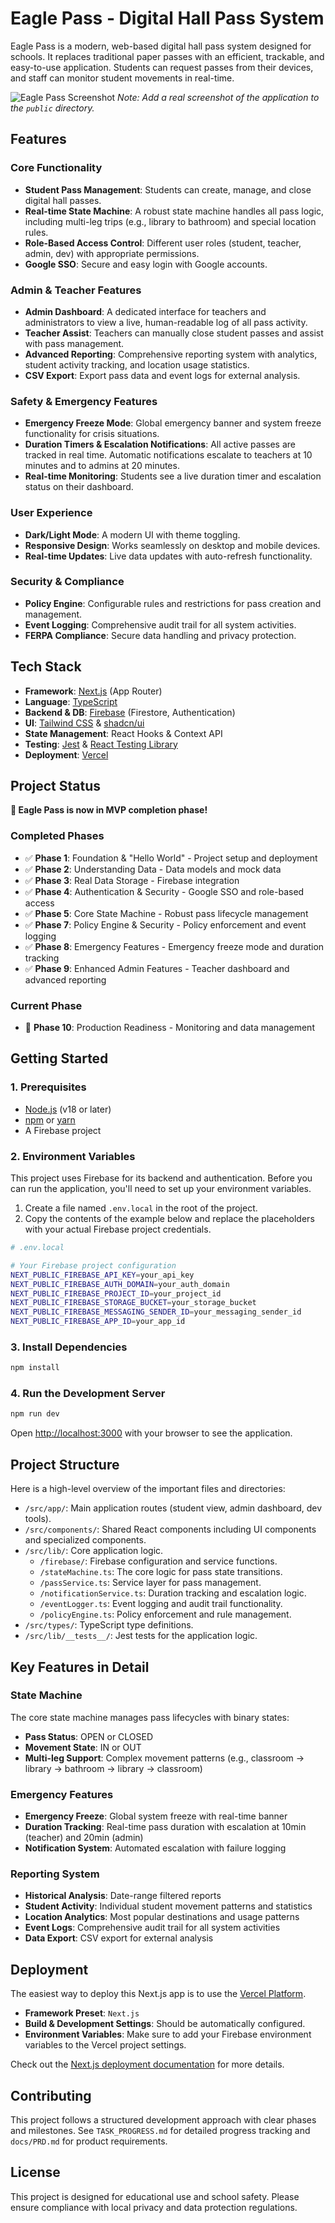 # Eagle Pass - Digital Hall Pass System

Eagle Pass is a modern, web-based digital hall pass system designed for schools. It replaces traditional paper passes with an efficient, trackable, and easy-to-use application. Students can request passes from their devices, and staff can monitor student movements in real-time.

![Eagle Pass Screenshot](https://raw.githubusercontent.com/parkerarob/cursor-eaglepass/main/public/eagle-pass-screenshot.png) 
*Note: Add a real screenshot of the application to the `public` directory.*

## Features

### Core Functionality
- **Student Pass Management**: Students can create, manage, and close digital hall passes.
- **Real-time State Machine**: A robust state machine handles all pass logic, including multi-leg trips (e.g., library to bathroom) and special location rules.
- **Role-Based Access Control**: Different user roles (student, teacher, admin, dev) with appropriate permissions.
- **Google SSO**: Secure and easy login with Google accounts.

### Admin & Teacher Features
- **Admin Dashboard**: A dedicated interface for teachers and administrators to view a live, human-readable log of all pass activity.
- **Teacher Assist**: Teachers can manually close student passes and assist with pass management.
- **Advanced Reporting**: Comprehensive reporting system with analytics, student activity tracking, and location usage statistics.
- **CSV Export**: Export pass data and event logs for external analysis.

### Safety & Emergency Features
- **Emergency Freeze Mode**: Global emergency banner and system freeze functionality for crisis situations.
- **Duration Timers & Escalation Notifications**: All active passes are tracked in real time. Automatic notifications escalate to teachers at 10 minutes and to admins at 20 minutes.
- **Real-time Monitoring**: Students see a live duration timer and escalation status on their dashboard.

### User Experience
- **Dark/Light Mode**: A modern UI with theme toggling.
- **Responsive Design**: Works seamlessly on desktop and mobile devices.
- **Real-time Updates**: Live data updates with auto-refresh functionality.

### Security & Compliance
- **Policy Engine**: Configurable rules and restrictions for pass creation and management.
- **Event Logging**: Comprehensive audit trail for all system activities.
- **FERPA Compliance**: Secure data handling and privacy protection.

## Tech Stack

- **Framework**: [Next.js](https://nextjs.org/) (App Router)
- **Language**: [TypeScript](https://www.typescriptlang.org/)
- **Backend & DB**: [Firebase](https://firebase.google.com/) (Firestore, Authentication)
- **UI**: [Tailwind CSS](https://tailwindcss.com/) & [shadcn/ui](https://ui.shadcn.com/)
- **State Management**: React Hooks & Context API
- **Testing**: [Jest](https://jestjs.io/) & [React Testing Library](https://testing-library.com/)
- **Deployment**: [Vercel](https://vercel.com/)

## Project Status

**🎉 Eagle Pass is now in MVP completion phase!**

### Completed Phases
- ✅ **Phase 1**: Foundation & "Hello World" - Project setup and deployment
- ✅ **Phase 2**: Understanding Data - Data models and mock data
- ✅ **Phase 3**: Real Data Storage - Firebase integration
- ✅ **Phase 4**: Authentication & Security - Google SSO and role-based access
- ✅ **Phase 5**: Core State Machine - Robust pass lifecycle management
- ✅ **Phase 7**: Policy Engine & Security - Policy enforcement and event logging
- ✅ **Phase 8**: Emergency Features - Emergency freeze mode and duration tracking
- ✅ **Phase 9**: Enhanced Admin Features - Teacher dashboard and advanced reporting

### Current Phase
- 🔄 **Phase 10**: Production Readiness - Monitoring and data management

## Getting Started

### 1. Prerequisites
- [Node.js](https://nodejs.org/) (v18 or later)
- [npm](https://www.npmjs.com/) or [yarn](https://yarnpkg.com/)
- A Firebase project

### 2. Environment Variables
This project uses Firebase for its backend and authentication. Before you can run the application, you'll need to set up your environment variables.

1. Create a file named `.env.local` in the root of the project.
2. Copy the contents of the example below and replace the placeholders with your actual Firebase project credentials.

```sh
# .env.local

# Your Firebase project configuration
NEXT_PUBLIC_FIREBASE_API_KEY=your_api_key
NEXT_PUBLIC_FIREBASE_AUTH_DOMAIN=your_auth_domain
NEXT_PUBLIC_FIREBASE_PROJECT_ID=your_project_id
NEXT_PUBLIC_FIREBASE_STORAGE_BUCKET=your_storage_bucket
NEXT_PUBLIC_FIREBASE_MESSAGING_SENDER_ID=your_messaging_sender_id
NEXT_PUBLIC_FIREBASE_APP_ID=your_app_id
```

### 3. Install Dependencies
```bash
npm install
```

### 4. Run the Development Server
```bash
npm run dev
```

Open [http://localhost:3000](http://localhost:3000) with your browser to see the application.

## Project Structure
Here is a high-level overview of the important files and directories:

- `/src/app/`: Main application routes (student view, admin dashboard, dev tools).
- `/src/components/`: Shared React components including UI components and specialized components.
- `/src/lib/`: Core application logic.
  - `/firebase/`: Firebase configuration and service functions.
  - `/stateMachine.ts`: The core logic for pass state transitions.
  - `/passService.ts`: Service layer for pass management.
  - `/notificationService.ts`: Duration tracking and escalation logic.
  - `/eventLogger.ts`: Event logging and audit trail functionality.
  - `/policyEngine.ts`: Policy enforcement and rule management.
- `/src/types/`: TypeScript type definitions.
- `/src/lib/__tests__/`: Jest tests for the application logic.

## Key Features in Detail

### State Machine
The core state machine manages pass lifecycles with binary states:
- **Pass Status**: OPEN or CLOSED
- **Movement State**: IN or OUT
- **Multi-leg Support**: Complex movement patterns (e.g., classroom → library → bathroom → library → classroom)

### Emergency Features
- **Emergency Freeze**: Global system freeze with real-time banner
- **Duration Tracking**: Real-time pass duration with escalation at 10min (teacher) and 20min (admin)
- **Notification System**: Automated escalation with failure logging

### Reporting System
- **Historical Analysis**: Date-range filtered reports
- **Student Activity**: Individual student movement patterns and statistics
- **Location Analytics**: Most popular destinations and usage patterns
- **Event Logs**: Comprehensive audit trail for all system activities
- **Data Export**: CSV export for external analysis

## Deployment

The easiest way to deploy this Next.js app is to use the [Vercel Platform](https://vercel.com/new).

- **Framework Preset**: `Next.js`
- **Build & Development Settings**: Should be automatically configured.
- **Environment Variables**: Make sure to add your Firebase environment variables to the Vercel project settings.

Check out the [Next.js deployment documentation](https://nextjs.org/docs/app/building-your-application/deploying) for more details.

## Contributing

This project follows a structured development approach with clear phases and milestones. See `TASK_PROGRESS.md` for detailed progress tracking and `docs/PRD.md` for product requirements.

## License

This project is designed for educational use and school safety. Please ensure compliance with local privacy and data protection regulations.
